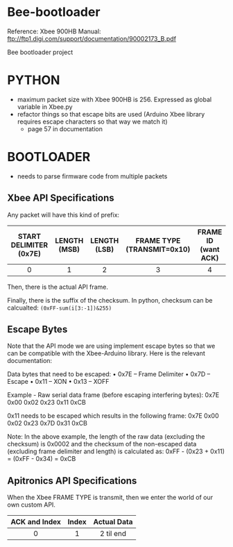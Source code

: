 Bee-bootloader
==============

Reference: Xbee 900HB Manual: ftp://ftp1.digi.com/support/documentation/90002173_B.pdf

Bee bootloader project

# PYTHON #
- maximum packet size with Xbee 900HB is 256. Expressed as global variable in Xbee.py
- refactor things so that escape bits are used (Arduino Xbee library requires escape characters so that way we match it)
  - page 57 in documentation

  
  
# BOOTLOADER #
- needs to parse firmware code from multiple packets


## Xbee API Specifications ##

Any packet will have this kind of prefix:

| START DELIMITER (0x7E) | LENGTH (MSB) | LENGTH (LSB)     | FRAME TYPE (TRANSMIT=0x10) | FRAME ID (want ACK) | 
|:----------------------:|:------------:|:----------------:|:--------------------------:|:-------------------:|
|           0            |      1       |        2         |            3               |          4          |


Then, there is the actual API frame.

Finally, there is the suffix of the checksum. In python, checksum can be calcualted: `(0xFF-sum(i[3:-1])&255)`

## Escape Bytes ##

Note that the API mode we are using implement escape bytes so that we can be compatible with the Xbee-Arduino library.
Here is the relevant documentation:

Data bytes that need to be escaped:
• 0x7E – Frame Delimiter
• 0x7D – Escape
• 0x11 – XON
• 0x13 – XOFF

Example -
Raw serial data frame (before escaping interfering bytes):
0x7E 0x00 0x02 0x23 0x11 0xCB

0x11 needs to be escaped which results in the following frame:
0x7E 0x00 0x02 0x23 0x7D 0x31 0xCB

Note: In the above example, the length of the raw data (excluding the checksum) is 0x0002 and the checksum of the non-escaped data (excluding frame delimiter and length) is calculated as:
0xFF - (0x23 + 0x11) = (0xFF - 0x34) = 0xCB

## Apitronics API Specifications ##

When the Xbee FRAME TYPE is transmit, then we enter the world of our own custom API.




| ACK and Index          |    Index     | Actual Data      | 
|:----------------------:|:------------:|:----------------:|
|           0            |      1       |   2 til end      |    
